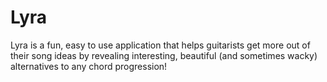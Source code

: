# Lyra
Lyra is a fun, easy to use application that helps guitarists get more out of their song ideas by revealing interesting, beautiful (and sometimes wacky) alternatives to any chord progression!
